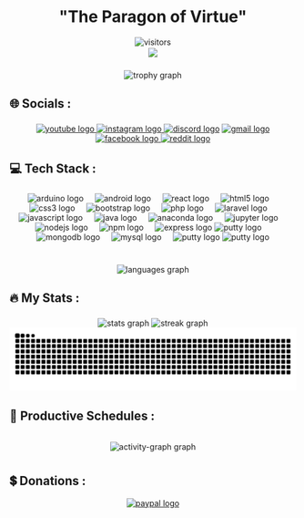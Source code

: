 <h1 align="center">"The Paragon of Virtue"</h1>
<div align="center">
    <img src="https://profile-counter.glitch.me/orangemintz/count.svg?" height="27" alt="visitors" />
</div>

<div align="center">
<img align="center" height="200"
  src="https://i.ppy.sh/8ef60ab74248d98a8bc618baa11823180921a156/68747470733a2f2f696d6775722d617263686976652e7070792e73682f466564695450532e676966" />
</div>

###

<div align="center">
  <img src="https://github-profile-trophy.vercel.app?username=orangemintz&theme=tokyonight&column=-1&row=1&margin-w=8&margin-h=8&no-bg=false&no-frame=false&order=4" height="150" alt="trophy graph"  />
</div>

###

<h2 align="left">🌐 Socials :</h2>

###

<div align="center">
    <a href="https://www.youtube.com/@OrangeMintz"><img
            src="https://img.shields.io/static/v1?message=Youtube&logo=youtube&label=&color=FF0000&logoColor=white&labelColor=&style=for-the-badge"
            height="35" alt="youtube logo" /> </a>
    <a href="https://www.instagram.com/orangemintz57/"> <img
            src="https://img.shields.io/static/v1?message=Instagram&logo=instagram&label=&color=E4405F&logoColor=white&labelColor=&style=for-the-badge"
            height="35" alt="instagram logo" /> </a>
    <a href="https://discord.com/users/505809822239948806"> <img
            src="https://img.shields.io/static/v1?message=Discord&logo=discord&label=&color=7289DA&logoColor=white&labelColor=&style=for-the-badge"
            height="35" alt="discord logo" /></a>
    <a href="Nickzgacus@gmail.com"> <img
            src="https://img.shields.io/static/v1?message=Gmail&logo=gmail&label=&color=D14836&logoColor=white&labelColor=&style=for-the-badge"
            height="35" alt="gmail logo" /> </a>
    <a href="https://facebook.com/OrangeMintz"> <img
            src="https://img.shields.io/static/v1?message=Facebook&logo=facebook&label=&color=0866FF&logoColor=white&labelColor=&style=for-the-badge"
            height="35" alt="facebook logo" /> </a>
    <a href="https://www.reddit.com/user/OrangeMintz/"> <img
            src="https://img.shields.io/static/v1?message=Reddit&logo=reddit&label=&color=FF4500&logoColor=white&labelColor=&style=for-the-badge"
            height="35" alt="reddit logo" /> </a>
</div>

###

<h2 align="left">💻 Tech Stack :</h2>

###

<div align="center">
  <img src="https://cdn.jsdelivr.net/gh/devicons/devicon/icons/arduino/arduino-original.svg" height="40" alt="arduino logo"  />
  <img width="12" />
  <img src="https://cdn.jsdelivr.net/gh/devicons/devicon/icons/android/android-original.svg" height="40" alt="android logo"  />
  <img width="12" />
  <img src="https://cdn.jsdelivr.net/gh/devicons/devicon/icons/react/react-original.svg" height="40" alt="react logo"  />
  <img width="12" />
  <img src="https://cdn.jsdelivr.net/gh/devicons/devicon/icons/html5/html5-original.svg" height="40" alt="html5 logo"  />
  <img width="12" />
  <img src="https://cdn.jsdelivr.net/gh/devicons/devicon/icons/css3/css3-original.svg" height="40" alt="css3 logo"  />
  <img width="12" />
  <img src="https://cdn.simpleicons.org/bootstrap/7952B3" height="40" alt="bootstrap logo"  />
  <img width="12" />
  <img src="https://cdn.simpleicons.org/php/777BB4" height="40" alt="php logo"  />
  <img width="12" />
  <img src="https://cdn.simpleicons.org/laravel/FF2D20" height="40" alt="laravel logo"  />
  <img width="12" />
  <img src="https://cdn.jsdelivr.net/gh/devicons/devicon/icons/javascript/javascript-original.svg" height="40" alt="javascript logo"  />
  <img width="12" />
  <img src="https://cdn.jsdelivr.net/gh/devicons/devicon/icons/java/java-original.svg" height="40" alt="java logo"  />
  <img width="12" />
  <img src="https://cdn.jsdelivr.net/gh/devicons/devicon/icons/anaconda/anaconda-original.svg" height="40" alt="anaconda logo"  />
  <img width="12" />
  <img src="https://cdn.jsdelivr.net/gh/devicons/devicon/icons/jupyter/jupyter-original.svg" height="40" alt="jupyter logo"  />
  <img width="12" />
  <img src="https://cdn.simpleicons.org/nodedotjs/339933" height="40" alt="nodejs logo"  />
  <img width="12" />
  <img src="https://cdn.jsdelivr.net/gh/devicons/devicon/icons/npm/npm-original-wordmark.svg" height="40" alt="npm logo"  />
  <img width="12" />
  <img src="https://cdn.simpleicons.org/express/000000" height="40" alt="express logo"  />
  <img src="https://skillicons.dev/icons?i=postman&theme=dark" height="40" alt="putty logo"  />
  <img width="12" />
  <img src="https://skillicons.dev/icons?i=mongodb" height="40" alt="mongodb logo"  />
  <img width="12" />
  <img src="https://cdn.simpleicons.org/mysql/4479A1" height="40" alt="mysql logo"  />
  <img width="12" />
  <img src="https://cdn.jsdelivr.net/gh/devicons/devicon/icons/putty/putty-original.svg" height="40" alt="putty logo"  />
  <img src="https://skillicons.dev/icons?i=regex&theme=dark" height="40" alt="putty logo"  />
  
###

<br clear="both">

<div align="center">
  <img src="https://github-readme-stats.vercel.app/api/top-langs?username=orangemintz&locale=en&hide_title=false&layout=compact&card_width=320&langs_count=6&theme=tokyonight&hide_border=false&order=2" height="200" alt="languages graph"  />
</div>

###

<h2 align="left">🔥 My Stats :</h2>

###

<div align="center">
  <img src="https://github-readme-stats.vercel.app/api?username=orangemintz&hide_title=false&hide_rank=true&show_icons=true&include_all_commits=true&count_private=true&disable_animations=false&theme=tokyonight&locale=en&hide_border=false&order=1" height="200" alt="stats graph"  />
    
  <img src="https://streak-stats.demolab.com?user=orangemintz&locale=en&mode=daily&theme=tokyonight&hide_border=false&border_radius=5&order=3" height="200" alt="streak graph"  />
</div>

<img src="https://raw.githubusercontent.com/orangemintz/orangemintz/output/snake.svg" alt="Snake animation" />

###

<h2 align="left">📅 Productive Schedules :</h2>

###

<div align="center">
  <img style="padding: 10px;" src="https://github-readme-activity-graph.vercel.app/graph?username=orangemintz&radius=8&theme=tokyo-night&area=true&order=5&custom_title=Contribution%20Graph&hide_border=false" height="400" alt="activity-graph graph"  />
</div>

###

<h2 align="left">💲 Donations :</h2>

<div align="center">
    <a href="https://paypal.me/OrangeMint57?country.x=PH&locale.x=en_US"><img
            src="https://img.shields.io/static/v1?message=Paypal&logo=paypal&label=&color=0079C1&logoColor=white&labelColor=&style=for-the-badge"
            height="35" alt="paypal logo" /> </a>
</div>

###
